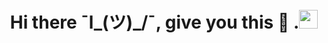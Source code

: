 ### <h1 align="center"> Hi there ¯l_(ツ)_/¯, give you this 🎁 .<img height="30" src="https://github.com/NigmaZ/NigmaZ/blob/main/hi.gif"> </h1>

<!--
**I1ig/I1ig** is a ✨ _special_ ✨ repository because its `README.md` (this file) appears on your GitHub profile.

Here are some ideas to get you started:

- 🔭 I’m currently working on ...
- 🌱 I’m currently learning ...
- 👯 I’m looking to collaborate on ...
- 🤔 I’m looking for help with ...
- 💬 Ask me about ...
- 📫 How to reach me: ...
- 😄 Pronouns: ...
- ⚡ Fun fact: ...
-->

